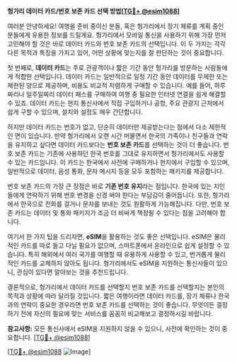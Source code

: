 **헝가리 데이터 카드/번호 보존 카드 선택 방법[[TG💪+ @esim1088](https://t.me/s/esim1088)]**

여러분 안녕하세요! 여행을 준비 중이신 분들, 혹은 헝가리에서 장기 체류를 계획 중인 분들에게 유용한 정보를 드릴게요. 헝가리에서 모바일 통신을 사용하기 위해 가장 먼저 고민해야 할 것은 바로 데이터 카드와 번호 보존 카드의 선택입니다. 이 두 가지는 각각 다른 목적과 특징을 가지고 있어, 어떤 상황에 맞는지를 잘 판단하는 것이 중요합니다.

첫 번째로, **데이터 카드**는 주로 관광객이나 짧은 기간 동안 헝가리를 방문하는 사람들에게 적합한 선택입니다. 데이터 카드는 일반적으로 일정 기간 동안 데이터를 무제한 또는 제한된 양으로 제공하며, 비용도 비교적 저렴하게 구매할 수 있습니다. 예를 들어, 하루짜리나 일주일짜리 데이터 패스를 구매하여 여행 중 필요한 인터넷 연결을 쉽게 해결할 수 있죠. 데이터 카드는 현지 통신사에서 직접 구입하거나 공항, 주요 관광지 근처에서 쉽게 구할 수 있으며, 설치와 설정도 매우 간단합니다.

하지만 데이터 카드는 번호가 없고, 단순히 데이터만 제공받는다는 점에서 다소 제한적인 면이 있습니다. 만약 헝가리에서 오랜 시간 머물면서 한국의 가족이나 친구들과 연락을 유지하고 싶다면 데이터 카드보다는 **번호 보존 카드**를 선택하는 것이 더 좋습니다. 번호 보존 카드는 기존에 사용하던 한국 번호를 그대로 유지하면서 헝가리에서도 사용할 수 있는 카드입니다. 이 카드는 한국에서 사전에 구매하거나 현지에서 구입할 수 있으며, 일반적으로 데이터, 음성 통화, 문자 메시지 등을 모두 포함하는 패키지를 제공합니다.

번호 보존 카드의 가장 큰 장점은 바로 **기존 번호 유지**라는 점입니다. 한국에 있는 지인들에게 연락하기 위해 번호 변경을 신경 써야 한다는 부담감이 줄어듭니다. 또한, 헝가리에서 한국으로 전화를 걸거나 문자를 보내는 것도 원활하게 가능해집니다. 다만, 번호 보존 카드는 데이터 및 통화 패키지가 조금 더 비싸게 책정될 수 있다는 점을 고려해야 합니다.

여기서 한 가지 팁을 드리자면, **eSIM**을 활용하는 것도 좋은 선택입니다. eSIM은 물리적인 카드를 따로 들고 다닐 필요가 없으며, 스마트폰에서 온라인으로 쉽게 설정할 수 있습니다. 특히 해외에서 여러 국가를 여행할 때 유용하게 사용할 수 있고, 번거롭게 물리적인 카드를 교체하지 않아도 됩니다. 헝가리에서도 eSIM을 지원하는 통신사들이 있으니, 관심이 있다면 알아보는 것을 추천드립니다.

결론적으로, 헝가리에서 데이터 카드를 선택할지 번호 보존 카드를 선택할지는 본인의 목적과 상황에 따라 달라질 것입니다. 짧은 여행이라면 데이터 카드를, 장기 체류나 한국과의 연락이 중요한 경우라면 번호 보존 카드를 선택하는 것이 좋습니다. 무엇이든 결정하기 전에 자신의 필요에 맞는 서비스를 꼼꼼히 비교해보고 결정하시길 바랍니다.

**참고사항:** 모든 통신사에서 eSIM을 지원하지 않을 수 있으니, 사전에 확인하는 것이 중요합니다. [[TG💪+ @esim1088](https://t.me/s/esim1088)] 

[[TG💪+ @esim1088](https://t.me/s/esim1088) ![Image](https://i.postimg.cc/Y0z9fWf4/image.png)]